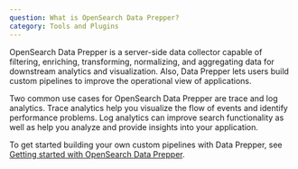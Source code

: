 ```yaml
---
question: What is OpenSearch Data Prepper?
category: Tools and Plugins
---
```


OpenSearch Data Prepper is a server-side data collector capable of filtering, enriching, transforming, normalizing, and aggregating data for downstream analytics and visualization. Also, Data Prepper lets users build custom pipelines to improve the operational view of applications.

Two common use cases for OpenSearch Data Prepper are trace and log analytics. Trace analytics help you visualize the flow of events and identify performance problems. Log analytics can improve search functionality as well as help you analyze and provide insights into your application.

To get started building your own custom pipelines with Data Prepper, see [Getting started with OpenSearch Data Prepper](https://opensearch.org/docs/latest/clients/data-prepper/get-started/).

